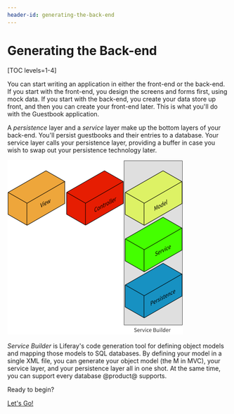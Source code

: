```yaml
---
header-id: generating-the-back-end
---
```


# Generating the Back-end

[TOC levels=1-4]

You can start writing an application in either the front-end or the back-end. If
you start with the front-end, you design the screens and forms first, using mock
data. If you start with the back-end, you create your data store up front, and
then you can create your front-end later. This is what you'll do with the
Guestbook application. 

A *persistence* layer and a *service* layer make up the bottom layers of your
back-end. You'll persist guestbooks and their entries to a database. Your
service layer calls your persistence layer, providing a buffer in case you wish
to swap out your persistence technology later. 

![Figure 1: Service Builder generates the shaded layers of your application.](../../../images/application-layers.png)

*Service Builder* is Liferay's code generation tool for defining object models
and mapping those models to SQL databases. By defining your model in a single
XML file, you can generate your object model (the M in MVC), your service layer,
and your persistence layer all in one shot. At the same time, you can  support
every database @product@ supports. 

Ready to begin? 

<a class="go-link btn btn-primary" href="/docs/7-1/tutorials/-/knowledge_base/t/what-is-service-builder-0">Let's Go!<span class="icon-circle-arrow-right"></span></a>

